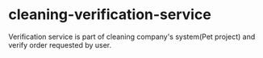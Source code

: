 # cleaning-verification-service
Verification service is part of cleaning company's system(Pet project) and verify order requested by user.

